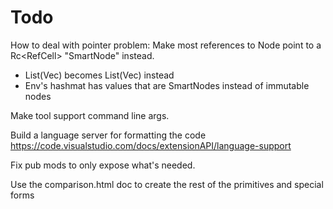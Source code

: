 # Todo

How to deal with pointer problem: Make most references to Node point to a Rc<RefCell<Node>> "SmartNode" instead.
* List(Vec<Node>) becomes List(Vec<SmartNode>) instead
* Env's hashmat has values that are SmartNodes instead of immutable nodes

Make tool support command line args.

Build a language server for formatting the code
https://code.visualstudio.com/docs/extensionAPI/language-support

Fix pub mods to only expose what's needed.

Use the comparison.html doc to create the rest of the primitives and special forms
